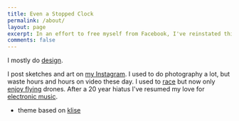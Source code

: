 ```yaml
---
title: Even a Stopped Clock
permalink: /about/
layout: page
excerpt: In an effort to free myself from Facebook, I've reinstated this blog to be filled with random ramblings of dubious quality, rather than quality articles you might expect from a high effort medium.
comments: false
---
```


I mostly do <a rel="me" href="https://jimmac.eu">design</a>.

I post sketches and art on [my Instagram](https://instagram.com/jimmacfx_icons). I used to do photography a lot, but waste hours and hours on video these day. I used to [race](https://www.youtube.com/watch?v=sMdIYyGLNbA) but now only [enjoy flying](https://vimeo.com/474846688) drones. After a 20 year hiatus I've resumed my love for [electronic music](https://music.jimmac.eu).

- theme based on [klise](https://github.com/piharpi/jekyll-klise)
